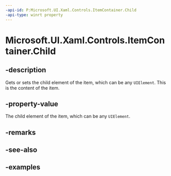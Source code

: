 ```yaml
---
-api-id: P:Microsoft.UI.Xaml.Controls.ItemContainer.Child
-api-type: winrt property
---
```


# Microsoft.UI.Xaml.Controls.ItemContainer.Child

<!--
public Microsoft.UI.Xaml.UIElement Child { get; set; }
-->

## -description

Gets or sets the child element of the item, which can be any `UIElement`. This is the content of the item.

## -property-value

The child element of the item, which can be any `UIElement`.

## -remarks

## -see-also

## -examples
